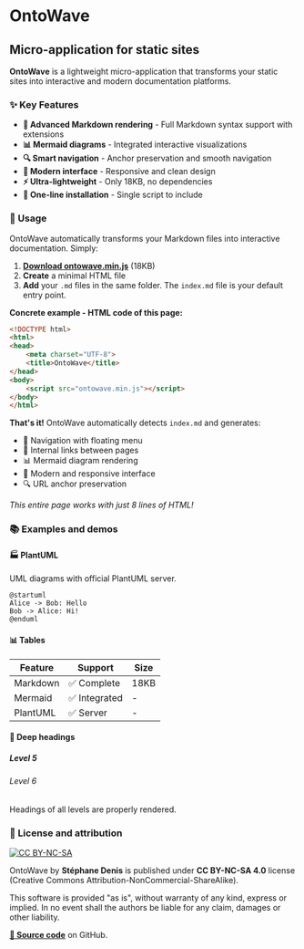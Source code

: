 # OntoWave

## Micro-application for static sites

**OntoWave** is a lightweight micro-application that transforms your static sites into interactive and modern documentation platforms.

### ✨ Key Features

- **📝 Advanced Markdown rendering** - Full Markdown syntax support with extensions
- **📊 Mermaid diagrams** - Integrated interactive visualizations
- **🔍 Smart navigation** - Anchor preservation and smooth navigation
- **🎨 Modern interface** - Responsive and clean design
- **⚡ Ultra-lightweight** - Only 18KB, no dependencies
- **🚀 One-line installation** - Single script to include

### 🎯 Usage

OntoWave automatically transforms your Markdown files into interactive documentation. Simply:

1. **[Download ontowave.min.js](ontowave.min.js)** (18KB)
2. **Create** a minimal HTML file
3. **Add** your `.md` files in the same folder. The `index.md` file is your default entry point.

**Concrete example - HTML code of this page:**

```html
<!DOCTYPE html>
<html>
<head>
    <meta charset="UTF-8">
    <title>OntoWave</title>
</head>
<body>
    <script src="ontowave.min.js"></script>
</body>
</html>
```

**That's it!** OntoWave automatically detects `index.md` and generates:
- 📝 Navigation with floating menu
- 🔗 Internal links between pages
- 📊 Mermaid diagram rendering
- 🎨 Modern and responsive interface
- 🔍 URL anchor preservation

*This entire page works with just 8 lines of HTML!*

### 📚 Examples and demos

#### 🏭 PlantUML  
UML diagrams with official PlantUML server.

```plantuml
@startuml
Alice -> Bob: Hello
Bob -> Alice: Hi!
@enduml
```

#### 📊 Tables

| Feature | Support | Size |
|---------|---------|------|
| Markdown | ✅ Complete | 18KB |
| Mermaid | ✅ Integrated | - |
| PlantUML | ✅ Server | - |

#### 🎯 Deep headings

##### Level 5
###### Level 6

Headings of all levels are properly rendered.

### 📄 License and attribution

[![CC BY-NC-SA](https://licensebuttons.net/l/by-nc-sa/4.0/88x31.png)](https://creativecommons.org/licenses/by-nc-sa/4.0/)

OntoWave by **Stéphane Denis** is published under **CC BY-NC-SA 4.0** license (Creative Commons Attribution-NonCommercial-ShareAlike).

This software is provided "as is", without warranty of any kind, express or implied. In no event shall the authors be liable for any claim, damages or other liability.

**[📁 Source code](https://github.com/stephanedenis/OntoWave)** on GitHub.
